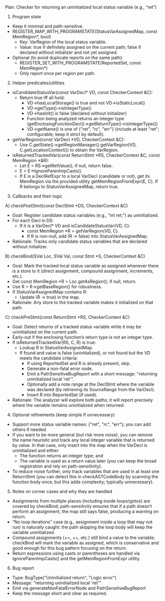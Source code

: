 Plan: Checker for returning an uninitialized local status variable (e.g., “ret”)

1) Program state
- Keep it minimal and path-sensitive.
- REGISTER_MAP_WITH_PROGRAMSTATE(StatusVarAssignedMap, const MemRegion*, bool)
  - Key: VarRegion of the local status variable.
  - Value: true if definitely assigned on the current path; false if declared without initializer and not yet assigned.
- Optional (to avoid duplicate reports on the same path):
  - REGISTER_SET_WITH_PROGRAMSTATE(ReportedSet, const MemRegion*)
  - Only report once per region per path.

2) Helper predicates/utilities
- isCandidateStatusVar(const VarDecl* VD, const CheckerContext &C):
  - Return true iff all hold:
    - VD->hasLocalStorage() is true and not VD->isStaticLocal()
    - VD->getType()->isIntegerType()
    - VD->hasInit() is false (declared without initializer)
    - Function being analyzed returns an integer type (getEnclosingFunctionDecl()->getReturnType()->isIntegerType())
    - VD->getName() is one of {"ret", "rc", "err"} (include at least "ret"; configurable; keep it strict by default).
- getVarRegion(const VarDecl *VD, CheckerContext &C):
  - Use C.getState()->getRegionManager().getVarRegion(VD, C.getLocationContext()) to obtain the VarRegion.
- isReturnedTrackedVar(const ReturnStmt *RS, CheckerContext &C, const MemRegion *&R):
  - Let E = RS->getRetValue(); if null, return false.
  - E = E->IgnoreParenImpCasts().
  - If E is a DeclRefExpr to a local VarDecl (candidate or not), get its MemRegion via the provided utility getMemRegionFromExpr(E, C). If R belongs to StatusVarAssignedMap, return true.

3) Callbacks and their logic

A) checkPostStmt(const DeclStmt *DS, CheckerContext &C)
- Goal: Register candidate status variables (e.g., “int ret;”) as uninitialized.
- For each Decl in DS:
  - If it is a VarDecl* VD and isCandidateStatusVar(VD, C):
    - const MemRegion *R = getVarRegion(VD, C).
    - If R is non-null, add (R -> false) into StatusVarAssignedMap.
- Rationale: Tracks only candidate status variables that are declared without initializer.

B) checkBind(SVal Loc, SVal Val, const Stmt *S, CheckerContext &C)
- Goal: Mark the tracked local status variable as assigned whenever there is a store to it (direct assignment, compound assignment, increments, etc.).
- Get const MemRegion *R = Loc.getAsRegion(); if null, return.
- Use R = R->getBaseRegion() for robustness.
- If StatusVarAssignedMap contains R:
  - Update (R -> true) in the map.
- Rationale: Any store to the tracked variable makes it initialized on that path.

C) checkPreStmt(const ReturnStmt *RS, CheckerContext &C)
- Goal: Detect returns of a tracked status variable while it may be uninitialized on the current path.
- Early-out if the enclosing function’s return type is not an integer type.
- If isReturnedTrackedVar(RS, C, R) is true:
  - Lookup R in StatusVarAssignedMap.
  - If found and value is false (uninitialized), or not found but the VD meets the candidate criteria:
    - If using ReportedSet and R is already present, skip.
    - Generate a non-fatal error node.
    - Emit a PathSensitiveBugReport with a short message: "returning uninitialized local 'ret'".
    - Optionally add a note range at the DeclStmt where the variable was declared (by retrieving its SourceRange from the VarDecl).
    - Insert R into ReportedSet (if used).
- Rationale: The analyzer will explore both paths; it will report precisely where the variable remains uninitialized when returned.

4) Optional refinements (keep simple if unnecessary)
- Support more status variable names: {"ret", "rc", "err"}; you can add others if needed.
- If you want to be more general (but risk more noise), you can remove the name heuristic and track any local integer variable that is returned by value. In that case, only insert into the map when the VarDecl is uninitialized and either:
  - The function returns an integer type; and
  - The variable is used as a return value later (you can keep the broad registration and rely on path-sensitivity).
- To reduce noise further, only track variables that are used in at least one ReturnStmt (you can detect this in checkASTCodeBody by scanning the function body once, but this adds complexity; typically unnecessary).

5) Notes on corner cases and why they are handled
- Assignments from multiple places (including inside loops/gotos) are covered by checkBind; path-sensitivity ensures that if a path doesn’t perform an assignment, the map still says false, producing a warning on return.
- “No loop iterations” case (e.g., assignment inside a loop that may not run) is naturally caught: the path skipping the loop body will keep the variable uninitialized.
- Compound assignments (+=, ++, etc.) still bind a value to the variable; checkBind will mark the variable as assigned, which is conservative and good enough for this bug pattern focusing on the return.
- Return expressions using casts or parentheses are handled via IgnoreParenImpCasts() and the getMemRegionFromExpr utility.

6) Bug report
- Type: BugType("Uninitialized return", "Logic error")
- Message: "returning uninitialized local 'ret'"
- Emit via generateNonFatalErrorNode and PathSensitiveBugReport
- Keep the message short and clear as required.
